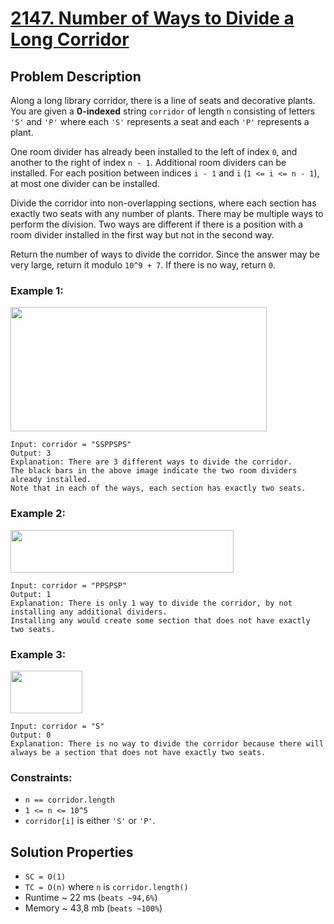 # [2147. Number of Ways to Divide a Long Corridor](https://leetcode.com/problems/number-of-ways-to-divide-a-long-corridor/description)

## Problem Description

Along a long library corridor, there is a line of seats and decorative plants. You are given a **0-indexed** string `corridor` of length `n` consisting of letters `'S'` and `'P'` where each `'S'` represents a seat and each `'P'` represents a plant.

One room divider has already been installed to the left of index `0`, and another to the right of index `n - 1`. Additional room dividers can be installed. For each position between indices `i - 1` and `i` (`1 <= i <= n - 1`), at most one divider can be installed.

Divide the corridor into non-overlapping sections, where each section has exactly two seats with any number of plants. There may be multiple ways to perform the division. Two ways are different if there is a position with a room divider installed in the first way but not in the second way.

Return the number of ways to divide the corridor. Since the answer may be very large, return it modulo `10^9 + 7`. If there is no way, return `0`.


### Example 1:

<img alt="" src="https://assets.leetcode.com/uploads/2021/12/04/1.png" style="width: 410px; height: 199px;">

```
Input: corridor = "SSPPSPS"
Output: 3
Explanation: There are 3 different ways to divide the corridor.
The black bars in the above image indicate the two room dividers already installed.
Note that in each of the ways, each section has exactly two seats.
```
### Example 2:

<img alt="" src="https://assets.leetcode.com/uploads/2021/12/04/2.png" style="width: 357px; height: 68px;">

```
Input: corridor = "PPSPSP"
Output: 1
Explanation: There is only 1 way to divide the corridor, by not installing any additional dividers.
Installing any would create some section that does not have exactly two seats.
```
### Example 3:

<img alt="" src="https://assets.leetcode.com/uploads/2021/12/12/3.png" style="width: 115px; height: 68px;">

```
Input: corridor = "S"
Output: 0
Explanation: There is no way to divide the corridor because there will always be a section that does not have exactly two seats.
```

### Constraints:

* `n == corridor.length`
* `1 <= n <= 10^5`
* `corridor[i]` is either `'S'` or `'P'`.


## Solution Properties

* `SC = O(1)`
* `TC = O(n)` where `n` is `corridor.length()`
* Runtime ~ 22 ms (`beats ~94,6%`)
* Memory ~ 43,8 mb (`beats ~100%`)